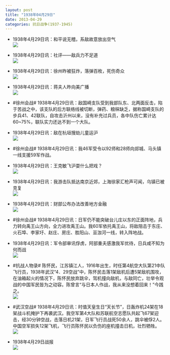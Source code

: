```yaml
---
layout: post
title: "1938年04月29日"
date: 2013-04-29
categories: 抗日战争(1937-1945)
---
```


<meta name="referrer" content="no-referrer" />

- 1938年4月29日讯：和平说无稽，系敌故意放出空气 <br/><img src="https://ww3.sinaimg.cn/large/aca367d8jw1e46vzu3xfpj209u09xgm4.jpg" />

- 1938年4月29日讯：社评——敌兵力不足道 <br/><img src="https://ww3.sinaimg.cn/large/aca367d8jw1e46u9hdyzcj20ep0epwgs.jpg" />

- 1938年4月29日讯：徐州昨被狂炸，落弹百枚，死伤奇众 <br/><img src="https://ww1.sinaimg.cn/large/aca367d8jw1e46sj27tyfj20ik09swfp.jpg" />

- 1938年4月29日讯：蒋夫人昨向美广播 <br/><img src="https://ww2.sinaimg.cn/large/aca367d8jw1e46qsm362pj20af0mwq3t.jpg" />

- #徐州会战# 1938年4月29日讯：敌国崎支队受到我部队东、北两面反击，陷于苦战之中，该支队的后方联络线被切断，弹药、粮秣缺乏，据称国崎支队的步兵41、42联队，自攻击沂州以来，没有补充过兵员，各中队伤亡累计达60~75%，联队实力还达不到一个大队。 

- 1938年4月29日讯：敌在杭垣搜劫儿童运沪 <br/><img src="https://ww1.sinaimg.cn/large/aca367d8jw1e46juzj19fj205504ujrf.jpg" />

- #徐州会战# 1938年4月29日讯：我46军受令以92师和28师向郯城、马头镇一线支援59军作战。 

- 1938年4月29日讯：王克敏飞沪耍什么把戏？ <br/><img src="https://ww4.sinaimg.cn/large/aca367d8jw1e46enn17c4j20880a0wex.jpg" />

- 1938年4月29日讯：我游击队抵达南京近郊，上海徐家汇枪声可闻，乌镇已被克复 <br/><img src="https://ww3.sinaimg.cn/large/aca367d8jw1e46cx8ufsej20j70aamyd.jpg" />

- 1938年4月29日讯：财部公布办法改善地方金融 <br/><img src="https://ww4.sinaimg.cn/large/aca367d8jw1e46b6rxr5uj20ce0kemzk.jpg" />

- #徐州会战# 1938年4月29日讯：日军仍不能突破台儿庄以东的正面阵地，兵力转向禹王山方向，全力进攻禹王山。我60军依托禹王山，将敌阻击于东庄、火石埠、李家圩、赵庄、房庄、胜阳山、亘泇河一线，转入阵地战。 

- 1938年4月29日讯：军令部审讯俘虏，阿部重夫感激我军优待，日兵咸不知为何而战 <br/><img src="https://ww3.sinaimg.cn/large/aca367d8jw1e467pyo7htj206j0femxs.jpg" />

- #抗战人物录# 陈怀民，江苏镇江人，1916年出生，时任第4航空大队第21中队飞行员，1938年武汉“4．29空战”中，陈怀民击落1架敌机后遭5架敌机围攻，在油箱起火的情况下，陈怀民放弃跳伞，驾机撞向敌机，与敌同亡，壮举令观战的中国军民皆为之动容。陈曾言“与日本人作战，我从来没想着回来！”今践之。 <br/><img src="https://ww4.sinaimg.cn/large/aca367d8jw1e465zed791j209q0ovjsu.jpg" />

- #武汉空战# 1938年4月29日讯：时值天皇生日“天长节”，日轰炸机24架在18架战斗机掩护下再袭武汉。我空军第4大队和苏联航空志愿队共起飞67架迎击，经30分钟空战，击落日机21架，日军飞行员战死50余人，跳伞被俘2人。中国空军损失12架飞机，飞行员陈怀民以负伤的座机撞击日机，壮烈牺牲。 <br/><img src="https://ww4.sinaimg.cn/large/aca367d8jw1e465p4w6vej20b40edt9k.jpg" />

- 1938年4月29日战报 <br/><img src="https://ww4.sinaimg.cn/large/aca367d8jw1e46490kptcj20af0kltal.jpg" />

